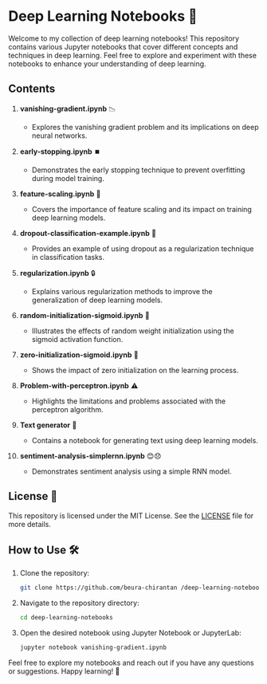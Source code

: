 # Deep Learning Notebooks 📓

Welcome to my collection of deep learning notebooks! This repository contains various Jupyter notebooks that cover different concepts and techniques in deep learning. Feel free to explore and experiment with these notebooks to enhance your understanding of deep learning.

## Contents

1. **vanishing-gradient.ipynb** 📉
   - Explores the vanishing gradient problem and its implications on deep neural networks.

2. **early-stopping.ipynb** ⏹️
   - Demonstrates the early stopping technique to prevent overfitting during model training.

3. **feature-scaling.ipynb** 📏
   - Covers the importance of feature scaling and its impact on training deep learning models.

4. **dropout-classification-example.ipynb** 🎲
   - Provides an example of using dropout as a regularization technique in classification tasks.

5. **regularization.ipynb** 🔒
   - Explains various regularization methods to improve the generalization of deep learning models.

6. **random-initialization-sigmoid.ipynb** 🔀
   - Illustrates the effects of random weight initialization using the sigmoid activation function.

7. **zero-initialization-sigmoid.ipynb** 🚫
   - Shows the impact of zero initialization on the learning process.

8. **Problem-with-perceptron.ipynb** ⚠️
   - Highlights the limitations and problems associated with the perceptron algorithm.

9. **Text generator** 📝
   - Contains a notebook for generating text using deep learning models.

10. **sentiment-analysis-simplernn.ipynb** 😊😞
    - Demonstrates sentiment analysis using a simple RNN model.

## License 📜

This repository is licensed under the MIT License. See the [LICENSE](LICENSE) file for more details.

## How to Use 🛠️

1. Clone the repository:
   ```sh
   git clone https://github.com/beura-chirantan /deep-learning-notebooks.git
   ```
2. Navigate to the repository directory:
   ```sh
   cd deep-learning-notebooks
   ```
3. Open the desired notebook using Jupyter Notebook or JupyterLab:
   ```sh
   jupyter notebook vanishing-gradient.ipynb
   ```

Feel free to explore my notebooks and reach out if you have any questions or suggestions. Happy learning! 🎉
